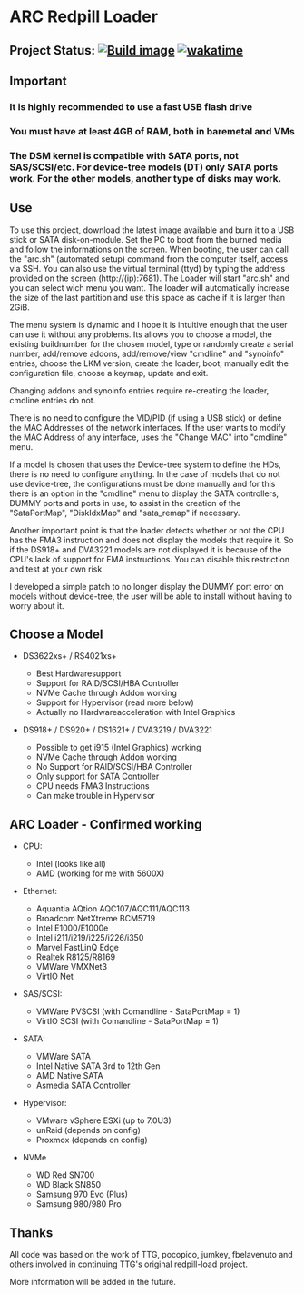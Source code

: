 # ARC Redpill Loader

## Project Status: [![Build image](https://github.com/AuxXxilium/arc/actions/workflows/main.yml/badge.svg)](https://github.com/AuxXxilium/arc/actions/workflows/main.yml) [![wakatime](https://wakatime.com/badge/github/AuxXxilium/arc.svg)](https://wakatime.com/badge/github/AuxXxilium/arc)

## Important

### It is highly recommended to use a fast USB flash drive

### You must have at least 4GB of RAM, both in baremetal and VMs

### The DSM kernel is compatible with SATA ports, not SAS/SCSI/etc. For device-tree models (DT) only SATA ports work. For the other models, another type of disks may work.

## Use

To use this project, download the latest image available and burn it to a USB stick or SATA disk-on-module. Set the PC to boot from the burned media and follow the informations on the screen. When booting, the user can call the "arc.sh" (automated setup) command from the computer itself, access via SSH. You can also use the virtual terminal (ttyd) by typing the address provided on the screen (http://(ip):7681). The Loader will start "arc.sh" and you can select wich menu you want. The loader will automatically increase the size of the last partition and use this space as cache if it is larger than 2GiB.

The menu system is dynamic and I hope it is intuitive enough that the user can use it without any problems. Its allows you to choose a model, the existing buildnumber for the chosen model, type or randomly create a serial number, add/remove addons, add/remove/view "cmdline" and "synoinfo" entries, choose the LKM version, create the loader, boot, manually edit the configuration file, choose a keymap, update and exit.

Changing addons and synoinfo entries require re-creating the loader, cmdline entries do not.

There is no need to configure the VID/PID (if using a USB stick) or define the MAC Addresses of the network interfaces. If the user wants to modify the MAC Address of any interface, uses the "Change MAC" into "cmdline" menu.

If a model is chosen that uses the Device-tree system to define the HDs, there is no need to configure anything. In the case of models that do not use device-tree, the configurations must be done manually and for this there is an option in the "cmdline" menu to display the SATA controllers, DUMMY ports and ports in use, to assist in the creation of the "SataPortMap", "DiskIdxMap" and "sata_remap" if necessary.

Another important point is that the loader detects whether or not the CPU has the FMA3 instruction and does not display the models that require it. So if the DS918+ and DVA3221 models are not displayed it is because of the CPU's lack of support for FMA instructions. You can disable this restriction and test at your own risk.

I developed a simple patch to no longer display the DUMMY port error on models without device-tree, the user will be able to install without having to worry about it.

## Choose a Model

- DS3622xs+ / RS4021xs+
  + Best Hardwaresupport
  + Support for RAID/SCSI/HBA Controller
  + NVMe Cache through Addon working
  + Support for Hypervisor (read more below)
  - Actually no Hardwareacceleration with Intel Graphics

- DS918+ / DS920+ / DS1621+ / DVA3219 / DVA3221
  + Possible to get i915 (Intel Graphics) working
  + NVMe Cache through Addon working
  - No Support for RAID/SCSI/HBA Controller
  - Only support for SATA Controller
  - CPU needs FMA3 Instructions
  - Can make trouble in Hypervisor

## ARC Loader - Confirmed working

- CPU:
  + Intel (looks like all)
  + AMD (working for me with 5600X)

- Ethernet:
  + Aquantia AQtion AQC107/AQC111/AQC113
  + Broadcom NetXtreme BCM5719
  + Intel E1000/E1000e
  + Intel i211/i219/i225/i226/i350
  + Marvel FastLinQ Edge
  + Realtek R8125/R8169
  + VMWare VMXNet3
  + VirtIO Net

- SAS/SCSI:
  + VMWare PVSCSI (with Comandline - SataPortMap = 1)
  + VirtIO SCSI (with Comandline - SataPortMap = 1)

- SATA:
  + VMWare SATA
  + Intel Native SATA 3rd to 12th Gen
  + AMD Native SATA
  + Asmedia SATA Controller 

- Hypervisor:
  + VMware vSphere ESXi (up to 7.0U3)
  + unRaid (depends on config)
  + Proxmox (depends on config)

- NVMe
  + WD Red SN700
  + WD Black SN850
  + Samsung 970 Evo (Plus)
  + Samsung 980/980 Pro

## Thanks

All code was based on the work of TTG, pocopico, jumkey, fbelavenuto and others involved in continuing TTG's original redpill-load project.

More information will be added in the future.
